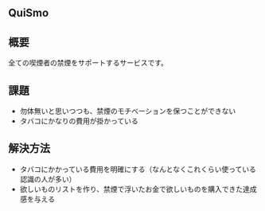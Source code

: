 ## QuiSmo  

## 概要  
全ての喫煙者の禁煙をサポートするサービスです。  

## 課題
* 勿体無いと思いつつも、禁煙のモチベーションを保つことができない
* タバコにかなりの費用が掛かっている

## 解決方法
* タバコにかかっている費用を明確にする（なんとなくこれくらい使っている認識の人が多い）
* 欲しいものリストを作り、禁煙で浮いたお金で欲しいものを購入できた達成感を与える
